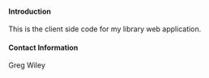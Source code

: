 #### Introduction

This is the client side code for my library web application. 

#### Contact Information

Greg Wiley

